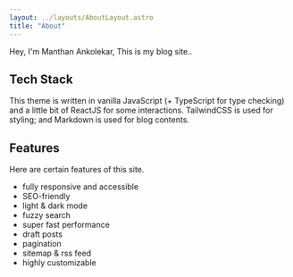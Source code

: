 ```yaml
---
layout: ../layouts/AboutLayout.astro
title: "About"
---
```


Hey, I'm Manthan Ankolekar, This is my blog site..

<!-- <div>
  <img src="dev.svg" class="sm:w-1/2 mx-auto" alt="coding dev illustration">
</div> -->

## Tech Stack

This theme is written in vanilla JavaScript (+ TypeScript for type checking) and a little bit of ReactJS for some interactions. TailwindCSS is used for styling; and Markdown is used for blog contents.

## Features

Here are certain features of this site.

- fully responsive and accessible
- SEO-friendly
- light & dark mode
- fuzzy search
- super fast performance
- draft posts
- pagination
- sitemap & rss feed
- highly customizable

